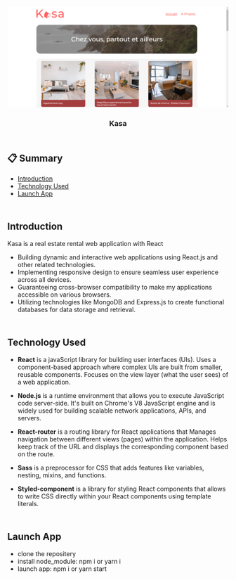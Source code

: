<div align="center">
    <a href="https://kasa-cm.netlify.app/" target="_blank">
      <img src="public/kasa.png" alt="Project Kasa">
    </a>
  <h3 align="center">Kasa</h3>
</div>

##  <br /> 📋 <a name="table">Summary</a>

- [Introduction](#introduction)
- [Technology Used](#tech-stack)
- [Launch App](#launch-app)

##  <br /> <a name="introduction">Introduction</a>

Kasa is a real estate rental web application with React
- Building dynamic and interactive web applications using React.js and other related technologies.
- Implementing responsive design to ensure seamless user experience across all devices.
- Guaranteeing cross-browser compatibility to make my applications accessible on various browsers.
- Utilizing technologies like MongoDB and Express.js to create functional databases for data storage and retrieval.

##  <br /> <a name="tech-stack">Technology Used</a>

- **React** is a javaScript library for building user interfaces (UIs). Uses a component-based approach where complex UIs are built from smaller, reusable components. Focuses on the view layer (what the user sees) of a web application.

- **Node.js** is a runtime environment that allows you to execute JavaScript code server-side. It's built on Chrome's V8 JavaScript engine and is widely used for building scalable network applications, APIs, and servers.

- **React-router** is a routing library for React applications that Manages navigation between different views (pages) within the application. Helps keep track of the URL and displays the corresponding component based on the route.

- **Sass** is a preprocessor for CSS that adds features like variables, nesting, mixins, and functions.

- **Styled-component** is a library for styling React components that allows to write CSS directly within your React components using template literals. 


##  <br /> <a name="launch-app">Launch App</a>

- clone the repositery
- install node_module: npm i or yarn i
- launch app: npm i or yarn start